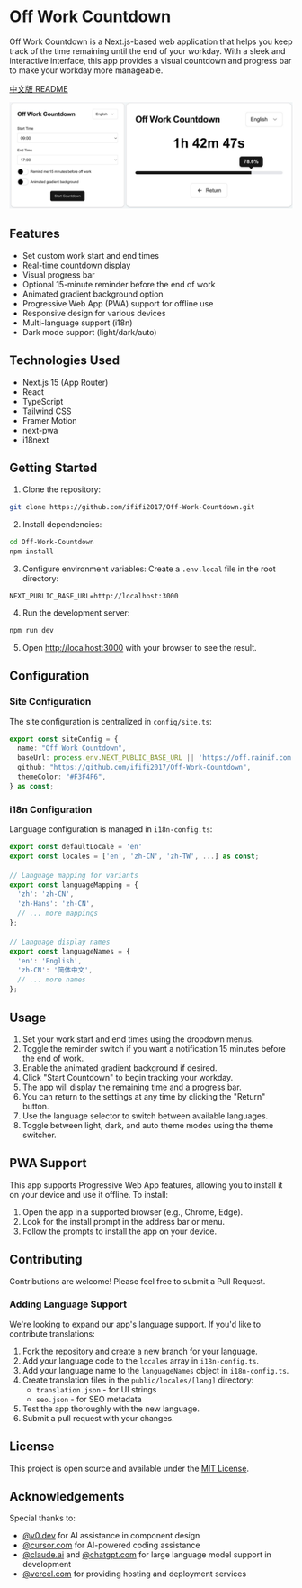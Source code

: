 # Off Work Countdown

Off Work Countdown is a Next.js-based web application that helps you keep track of the time remaining until the end of your workday. With a sleek and interactive interface, this app provides a visual countdown and progress bar to make your workday more manageable.

[中文版 README](README_CN.md)

![](readme_image/off_EN.JPEG)

## Features

- Set custom work start and end times
- Real-time countdown display
- Visual progress bar
- Optional 15-minute reminder before the end of work
- Animated gradient background option
- Progressive Web App (PWA) support for offline use
- Responsive design for various devices
- Multi-language support (i18n)
- Dark mode support (light/dark/auto)

## Technologies Used

- Next.js 15 (App Router)
- React
- TypeScript
- Tailwind CSS
- Framer Motion
- next-pwa
- i18next

## Getting Started

1. Clone the repository:
```bash
git clone https://github.com/ififi2017/Off-Work-Countdown.git
```

2. Install dependencies:
```bash
cd Off-Work-Countdown
npm install
```

3. Configure environment variables:
Create a `.env.local` file in the root directory:
```env
NEXT_PUBLIC_BASE_URL=http://localhost:3000
```

4. Run the development server:
```bash
npm run dev
```

5. Open [http://localhost:3000](http://localhost:3000) with your browser to see the result.

## Configuration

### Site Configuration

The site configuration is centralized in `config/site.ts`:

```typescript
export const siteConfig = {
  name: "Off Work Countdown",
  baseUrl: process.env.NEXT_PUBLIC_BASE_URL || 'https://off.rainif.com',
  github: "https://github.com/ififi2017/Off-Work-Countdown",
  themeColor: "#F3F4F6",
} as const;
```

### i18n Configuration

Language configuration is managed in `i18n-config.ts`:

```typescript
export const defaultLocale = 'en'
export const locales = ['en', 'zh-CN', 'zh-TW', ...] as const;

// Language mapping for variants
export const languageMapping = {
  'zh': 'zh-CN',
  'zh-Hans': 'zh-CN',
  // ... more mappings
};

// Language display names
export const languageNames = {
  'en': 'English',
  'zh-CN': '简体中文',
  // ... more names
};
```

## Usage

1. Set your work start and end times using the dropdown menus.
2. Toggle the reminder switch if you want a notification 15 minutes before the end of work.
3. Enable the animated gradient background if desired.
4. Click "Start Countdown" to begin tracking your workday.
5. The app will display the remaining time and a progress bar.
6. You can return to the settings at any time by clicking the "Return" button.
7. Use the language selector to switch between available languages.
8. Toggle between light, dark, and auto theme modes using the theme switcher.

## PWA Support

This app supports Progressive Web App features, allowing you to install it on your device and use it offline. To install:

1. Open the app in a supported browser (e.g., Chrome, Edge).
2. Look for the install prompt in the address bar or menu.
3. Follow the prompts to install the app on your device.

## Contributing

Contributions are welcome! Please feel free to submit a Pull Request.

### Adding Language Support

We're looking to expand our app's language support. If you'd like to contribute translations:

1. Fork the repository and create a new branch for your language.
2. Add your language code to the `locales` array in `i18n-config.ts`.
3. Add your language name to the `languageNames` object in `i18n-config.ts`.
4. Create translation files in the `public/locales/[lang]` directory:
   - `translation.json` - for UI strings
   - `seo.json` - for SEO metadata
5. Test the app thoroughly with the new language.
6. Submit a pull request with your changes.

## License

This project is open source and available under the [MIT License](LICENSE).

## Acknowledgements

Special thanks to:
- [@v0.dev](https://v0.dev/) for AI assistance in component design
- [@cursor.com](https://www.cursor.com/) for AI-powered coding assistance
- [@claude.ai](https://claude.ai/chats) and [@chatgpt.com](https://chatgpt.com/) for large language model support in development
- [@vercel.com](https://vercel.com/) for providing hosting and deployment services